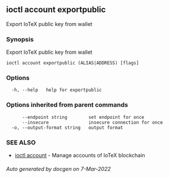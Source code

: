 ## ioctl account exportpublic

Export IoTeX public key from wallet

### Synopsis

Export IoTeX public key from wallet

```
ioctl account exportpublic (ALIAS|ADDRESS) [flags]
```

### Options

```
  -h, --help   help for exportpublic
```

### Options inherited from parent commands

```
      --endpoint string        set endpoint for once
      --insecure               insecure connection for once
  -o, --output-format string   output format
```

### SEE ALSO

* [ioctl account](ioctl_account.md)	 - Manage accounts of IoTeX blockchain

###### Auto generated by docgen on 7-Mar-2022
